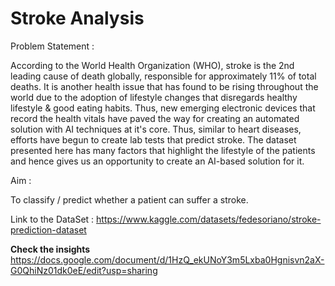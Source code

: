 
# Stroke Analysis

Problem Statement :

According to the World Health Organization (WHO), stroke is the 2nd leading cause of death globally, responsible for approximately 11% of total deaths. It is another health issue that has found to be rising throughout the world due to the adoption of lifestyle changes that disregards healthy lifestyle & good eating habits. Thus, new emerging electronic devices that record the health vitals have paved the way for creating an automated solution with AI techniques at it's core. Thus, similar to heart diseases, efforts have begun to create lab tests that predict stroke. The dataset presented here has many factors that highlight the lifestyle of the patients and hence gives us an opportunity to create an AI-based solution for it.

Aim :

To classify / predict whether a patient can suffer a stroke.

Link to the DataSet : https://www.kaggle.com/datasets/fedesoriano/stroke-prediction-dataset

**Check the insights**
https://docs.google.com/document/d/1HzQ_ekUNoY3m5Lxba0Hgnisvn2aX-G0QhiNz01dk0eE/edit?usp=sharing 
